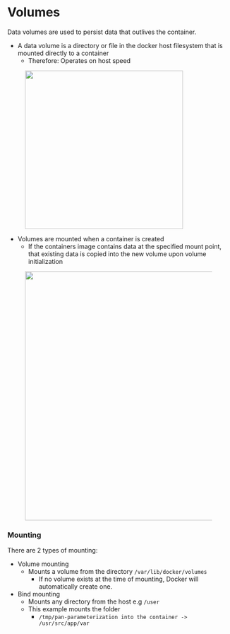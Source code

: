 # Volumes

Data volumes are used to persist data that outlives the container.

* A data volume is a directory or file in the docker host filesystem that is mounted directly to a container
  * Therefore: Operates on host speed

<div align="left"><figure><img src="../../../../.gitbook/assets/volume_create.png" alt="" width="358"><figcaption></figcaption></figure></div>

* Volumes are mounted when a container is created
  * If the containers image contains data at the specified mount point, that existing data is copied into the new volume upon volume initialization

<div align="left"><figure><img src="../../../../.gitbook/assets/Screenshot 2023-05-25 at 21.04.46.png" alt="" width="563"><figcaption></figcaption></figure></div>

### Mounting

There are 2 types of mounting:

* Volume mounting
  * Mounts a volume from the directory `/var/lib/docker/volumes`
    * If no volume exists at the time of mounting, Docker will automatically create one.
* Bind mounting
  * Mounts any directory from the host e.g `/user`
  * This example mounts the folder
    * `/tmp/pan-parameterization into the container -> /usr/src/app/var`

<div align="center"><figure><img src="../../../../.gitbook/assets/volume_mounting.png" alt=""><figcaption></figcaption></figure></div>
